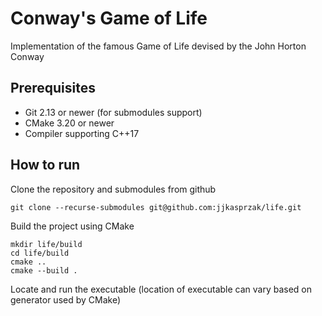 # Conway's Game of Life
Implementation of the famous Game of Life devised by the John Horton Conway
## Prerequisites
- Git 2.13 or newer (for submodules support)
- CMake 3.20 or newer
- Compiler supporting C++17
## How to run
Clone the repository and submodules from github
```
git clone --recurse-submodules git@github.com:jjkasprzak/life.git
```
Build the project using CMake
```
mkdir life/build
cd life/build
cmake ..
cmake --build .
```
Locate and run the executable (location of executable can vary based on generator used by CMake)


